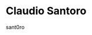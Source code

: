 ---
layout: member
title: Claudio Santoro
author: sant0ro
css: root/index/assets/css.html
js: root/index/assets/js.html
---